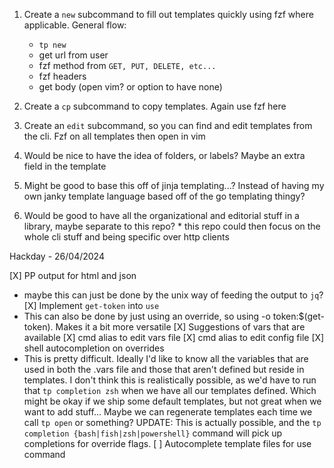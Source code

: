 1. Create a `new` subcommand to fill out templates quickly using fzf where applicable. General flow:
    * `tp new`
    * get url from user
    * fzf method from `GET, PUT, DELETE, etc...`
    * fzf headers
    * get body (open vim? or option to have none)

2. Create a `cp` subcommand to copy templates. Again use fzf here

3. Create an `edit` subcommand, so you can find and edit templates from the cli. Fzf on all templates then open in vim

4. Would be nice to have the idea of folders, or labels? Maybe an extra field in the template

5. Might be good to base this off of jinja templating...? Instead of having my own janky template language based off of the go templating thingy?

6. Would be good to have all the organizational and editorial stuff in a library, maybe separate to this repo?
		* this repo could then focus on the whole cli stuff and being specific over http clients

Hackday - 26/04/2024

[X] PP output for html and json
  - maybe this can just be done by the unix way of feeding the output to `jq`?
[X] Implement `get-token` into `use`
  - This can also be done by just using an override, so using -o token:$(get-token). Makes it a bit more versatile
[X] Suggestions of vars that are available
[X] cmd alias to edit vars file
[X] cmd alias to edit config file
[X] shell autocompletion on overrides
  - This is pretty difficult. Ideally I'd like to know all the variables that are used in both the .vars file and those
    that aren't defined but reside in templates. I don't think this is realistically possible, as we'd have to run that
    `tp completion zsh` when we have all our templates defined. Which might be okay if we ship some default templates,
    but not great when we want to add stuff... Maybe we can regenerate templates each time we call `tp open` or something?
    UPDATE: This is actually possible, and the `tp completion {bash|fish|zsh|powershell}` command will pick up completions
    for override flags.
[ ] Autocomplete template files for use command